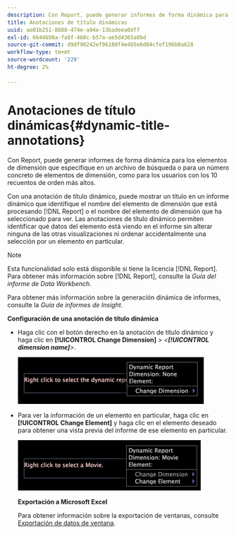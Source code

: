 ```yaml
---
description: Con Report, puede generar informes de forma dinámica para los elementos de dimensión que especifique en un archivo de búsqueda o para un número concreto de elementos de dimensión, como para los usuarios con los 10 recuentos de orden más altos.
title: Anotaciones de título dinámicas
uuid: ae01b251-8888-474e-a94e-13badeea0dff
exl-id: 6644698a-fa8f-468c-b57a-ae5d4365a8bd
source-git-commit: d9df90242ef96188f4e4b5e6d04cfef196b0a628
workflow-type: tm+mt
source-wordcount: '229'
ht-degree: 2%

---
```


# Anotaciones de título dinámicas{#dynamic-title-annotations}

Con Report, puede generar informes de forma dinámica para los elementos de dimensión que especifique en un archivo de búsqueda o para un número concreto de elementos de dimensión, como para los usuarios con los 10 recuentos de orden más altos.

Con una anotación de título dinámico, puede mostrar un título en un informe dinámico que identifique el nombre del elemento de dimensión que está procesando [!DNL Report] o el nombre del elemento de dimensión que ha seleccionado para ver. Las anotaciones de título dinámico permiten identificar qué datos del elemento está viendo en el informe sin alterar ninguna de las otras visualizaciones ni ordenar accidentalmente una selección por un elemento en particular.

>[!NOTE]
>
>Esta funcionalidad solo está disponible si tiene la licencia [!DNL Report]. Para obtener más información sobre [!DNL Report], consulte la *Guía del informe de Data Workbench*.

Para obtener más información sobre la generación dinámica de informes, consulte la *Guía de informes de Insight*.

**Configuración de una anotación de título dinámica**

* Haga clic con el botón derecho en la anotación de título dinámico y haga clic en **[!UICONTROL Change Dimension]** > *&lt;**[!UICONTROL dimension name]**>*.

   ![](assets/mnu_DynamicTitle.png)

* Para ver la información de un elemento en particular, haga clic en **[!UICONTROL Change Element]** y haga clic en el elemento deseado para obtener una vista previa del informe de ese elemento en particular.

   ![](assets/mnu_DynamicTitle_Element.png)

   **Exportación a Microsoft Excel**

   Para obtener información sobre la exportación de ventanas, consulte [Exportación de datos de ventana](../../../../home/c-get-started/c-wk-win-wksp/c-exp-win-data.md#concept-8df61d64ed434cc5a499023c44197349).
